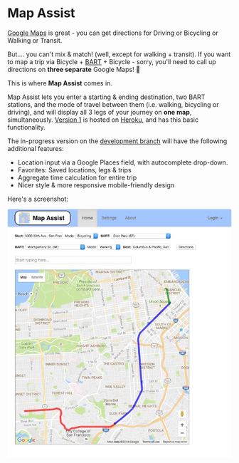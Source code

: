 # Map Assist

[Google Maps](http://maps.google.com) is great - you can get directions for Driving or Bicycling or Walking or Transit.

But....    you can't mix & match!   (well, except for walking + transit). If you want to map a trip via Bicycle + [BART](http://www.bart.gov) + Bicycle - sorry, you'll need to call up directions on **three separate** Google Maps! 🤔

This is where **Map Assist** comes in.

Map Assist lets you enter a starting & ending destination, two BART stations, and the mode of travel between them (i.e. walking, bicycling or driving), and will display all 3 legs of your journey on **one map**, simultaneously. [Version 1](https://github.com/edmechem/mapassist/tree/master#readme) is hosted on [Heroku](https://map-assist.herokuapp.com), and has this basic functionality.

The in-progress version on the [development branch](https://github.com/edmechem/mapassist/tree/development#readme) will have the following additional features:

- Location input via a Google Places field, with autocomplete drop-down.
- Favorites: Saved locations, legs & trips
- Aggregate time calculation for entire trip
- Nicer style & more responsive mobile-friendly design

Here's a screenshot:

![Map Assist In-Progress screenshot](doc/MapAssist_inprogress.jpg)
